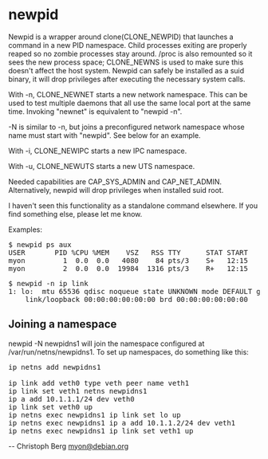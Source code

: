 newpid
======

Newpid is a wrapper around clone(CLONE_NEWPID) that launches a command
in a new PID namespace. Child processes exiting are properly reaped so no
zombie processes stay around. /proc is also remounted so it sees the new
process space; CLONE_NEWNS is used to make sure this doesn't affect the host
system. Newpid can safely be installed as a suid binary, it will drop
privileges after executing the necessary system calls.

With -n, CLONE_NEWNET starts a new network namespace. This can be used to test
multiple daemons that all use the same local port at the same time. Invoking
"newnet" is equivalent to "newpid -n".

-N is similar to -n, but joins a preconfigured network namespace whose name
must start with "newpid". See below for an example.

With -i, CLONE_NEWIPC starts a new IPC namespace.

With -u, CLONE_NEWUTS starts a new UTS namespace.

Needed capabilities are CAP_SYS_ADMIN and CAP_NET_ADMIN. Alternatively, newpid
will drop privileges when installed suid root.

I haven't seen this functionality as a standalone command elsewhere. If you
find something else, please let me know.

Examples:
<pre>
$ newpid ps aux
USER       PID %CPU %MEM    VSZ   RSS TTY      STAT START   TIME COMMAND
myon         1  0.0  0.0   4080    84 pts/3    S+   12:15   0:00 newpid ps aux
myon         2  0.0  0.0  19984  1316 pts/3    R+   12:15   0:00 ps aux
</pre>

<pre>
$ newpid -n ip link
1: lo: <LOOPBACK,UP,LOWER_UP> mtu 65536 qdisc noqueue state UNKNOWN mode DEFAULT group default
    link/loopback 00:00:00:00:00:00 brd 00:00:00:00:00:00
</pre>

Joining a namespace
-------------------

newpid -N newpidns1 will join the namespace configured at
/var/run/netns/newpidns1.  To set up namespaces, do something like this:

<pre>
ip netns add newpidns1

ip link add veth0 type veth peer name veth1
ip link set veth1 netns newpidns1
ip a add 10.1.1.1/24 dev veth0
ip link set veth0 up
ip netns exec newpidns1 ip link set lo up
ip netns exec newpidns1 ip a add 10.1.1.2/24 dev veth1
ip netns exec newpidns1 ip link set veth1 up
</pre>

 -- Christoph Berg <myon@debian.org>
